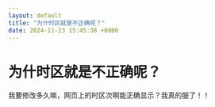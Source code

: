 ```yaml
---
layout: default
title: "为什时区就是不正确呢？"
date: 2024-11-23 15:45:38 +0800
---
```


# 为什时区就是不正确呢？

我要修改多久嘛，网页上的时区次啊能正确显示？我真的服了！！